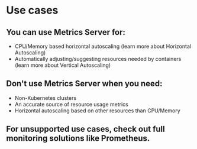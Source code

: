 # Use cases

## You can use Metrics Server for:

* CPU/Memory based horizontal autoscaling (learn more about Horizontal Autoscaling)
* Automatically adjusting/suggesting resources needed by containers (learn more about Vertical Autoscaling)

## Don't use Metrics Server when you need:

* Non-Kubernetes clusters
* An accurate source of resource usage metrics
* Horizontal autoscaling based on other resources than CPU/Memory

## For unsupported use cases, check out full monitoring solutions like Prometheus.